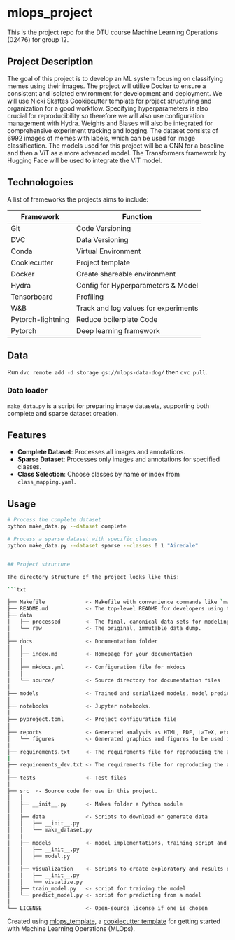 # mlops_project

This is the project repo for the DTU course Machine Learning Operations (02476) for group 12.

## Project Description

The goal of this project is to develop an ML system focusing on classifying memes using their images. The project will utilize Docker to ensure a consistent and isolated environment for development and deployment. We will use Nicki Skaftes Cookiecutter template for project structuring and organization for a good workflow. Specifying hyperparameters is also crucial for reproducibility so therefore we will also use configuration management with Hydra. Weights and Biases will also be integrated for comprehensive experiment tracking and logging. The dataset consists of 6992 images of memes with labels, which can be used for image classification. The models used for this project will be a CNN for a baseline and then a ViT as a more advanced model. The Transformers framework by Hugging Face will be used to integrate the ViT model.


## Technologoies

A list of frameworks the projects aims to include:

|   Framework  | Function |
| -------- | ------- |
| Git   | Code Versioning    |
| DVC    | Data Versioning   |
| Conda    | Virtual Environment    |
| Cookiecutter   | Project template   |
| Docker   | Create shareable environment  |
| Hydra   | Config for Hyperparameters & Model  |
| Tensorboard | Profiling |
| W&B   | Track and log values for experiments  |
| Pytorch-lightning   | Reduce boilerplate Code |
| Pytorch   | Deep learning framework |

## Data

Run `dvc remote add -d storage gs://mlops-data-dog/` then `dvc pull`. 

### Data loader

`make_data.py` is a script for preparing image datasets, supporting both complete and sparse dataset creation.

## Features
- **Complete Dataset**: Processes all images and annotations.
- **Sparse Dataset**: Processes only images and annotations for specified classes.
- **Class Selection**: Choose classes by name or index from `class_mapping.yaml`.

## Usage
```bash
# Process the complete dataset
python make_data.py --dataset complete

# Process a sparse dataset with specific classes
python make_data.py --dataset sparse --classes 0 1 "Airedale"


## Project structure

The directory structure of the project looks like this:

```txt

├── Makefile             <- Makefile with convenience commands like `make data` or `make train`
├── README.md            <- The top-level README for developers using this project.
├── data
│   ├── processed        <- The final, canonical data sets for modeling.
│   └── raw              <- The original, immutable data dump.
│
├── docs                 <- Documentation folder
│   │
│   ├── index.md         <- Homepage for your documentation
│   │
│   ├── mkdocs.yml       <- Configuration file for mkdocs
│   │
│   └── source/          <- Source directory for documentation files
│
├── models               <- Trained and serialized models, model predictions, or model summaries
│
├── notebooks            <- Jupyter notebooks.
│
├── pyproject.toml       <- Project configuration file
│
├── reports              <- Generated analysis as HTML, PDF, LaTeX, etc.
│   └── figures          <- Generated graphics and figures to be used in reporting
│
├── requirements.txt     <- The requirements file for reproducing the analysis environment
|
├── requirements_dev.txt <- The requirements file for reproducing the analysis environment
│
├── tests                <- Test files
│
├── src  <- Source code for use in this project.
│   │
│   ├── __init__.py      <- Makes folder a Python module
│   │
│   ├── data             <- Scripts to download or generate data
│   │   ├── __init__.py
│   │   └── make_dataset.py
│   │
│   ├── models           <- model implementations, training script and prediction script
│   │   ├── __init__.py
│   │   ├── model.py
│   │
│   ├── visualization    <- Scripts to create exploratory and results oriented visualizations
│   │   ├── __init__.py
│   │   └── visualize.py
│   ├── train_model.py   <- script for training the model
│   └── predict_model.py <- script for predicting from a model
│
└── LICENSE              <- Open-source license if one is chosen
```

Created using [mlops_template](https://github.com/SkafteNicki/mlops_template),
a [cookiecutter template](https://github.com/cookiecutter/cookiecutter) for getting
started with Machine Learning Operations (MLOps).
